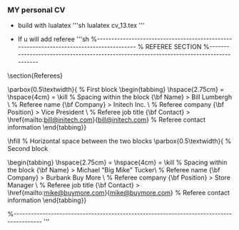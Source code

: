 ### MY personal CV
- build with lualatex
'''sh
lualatex cv_13.tex
'''

- If u will add referee
'''sh
%----------------------------------------------------------------------------------------
%	REFEREE SECTION
%----------------------------------------------------------------------------------------

\section{Referees}

\parbox{0.5\textwidth}{ % First block
\begin{tabbing}
\hspace{2.75cm} \= \hspace{4cm} \= \kill % Spacing within the block
{\bf Name} \> Bill Lumbergh \\ % Referee name
{\bf Company} \> Initech Inc. \\ % Referee company
{\bf Position} \> Vice President \\ % Referee job title 
{\bf Contact} \> \href{mailto:bill@initech.com}{bill@initech.com} % Referee contact information
\end{tabbing}}


\hfill % Horizontal space between the two blocks
\parbox{0.5\textwidth}{ % Second block


\begin{tabbing}
\hspace{2.75cm} \= \hspace{4cm} \= \kill % Spacing within the block
{\bf Name} \> Michael "Big Mike" Tucker\\ % Referee name
{\bf Company} \> Burbank Buy More \\ % Referee company
{\bf Position} \> Store Manager \\ % Referee job title 
{\bf Contact} \> \href{mailto:mike@buymore.com}{mike@buymore.com} % Referee contact information
\end{tabbing}}

%----------------------------------------------------------------------------------------
'''